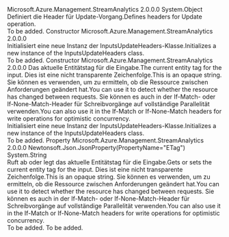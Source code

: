 <Type Name="InputsUpdateHeaders" FullName="Microsoft.Azure.Management.StreamAnalytics.Models.InputsUpdateHeaders">
  <TypeSignature Language="C#" Value="public class InputsUpdateHeaders" />
  <TypeSignature Language="ILAsm" Value=".class public auto ansi beforefieldinit InputsUpdateHeaders extends System.Object" />
  <TypeSignature Language="DocId" Value="T:Microsoft.Azure.Management.StreamAnalytics.Models.InputsUpdateHeaders" />
  <TypeSignature Language="VB.NET" Value="Public Class InputsUpdateHeaders" />
  <TypeSignature Language="F#" Value="type InputsUpdateHeaders = class" />
  <AssemblyInfo>
    <AssemblyName>Microsoft.Azure.Management.StreamAnalytics</AssemblyName>
    <AssemblyVersion>2.0.0.0</AssemblyVersion>
  </AssemblyInfo>
  <Base>
    <BaseTypeName>System.Object</BaseTypeName>
  </Base>
  <Interfaces />
  <Docs>
    <summary>
            <span data-ttu-id="707d6-101">Definiert die Header für Update-Vorgang.</span><span class="sxs-lookup"><span data-stu-id="707d6-101">Defines headers for Update operation.</span></span>
            </summary>
    <remarks>To be added.</remarks>
  </Docs>
  <Members>
    <Member MemberName=".ctor">
      <MemberSignature Language="C#" Value="public InputsUpdateHeaders ();" />
      <MemberSignature Language="ILAsm" Value=".method public hidebysig specialname rtspecialname instance void .ctor() cil managed" />
      <MemberSignature Language="DocId" Value="M:Microsoft.Azure.Management.StreamAnalytics.Models.InputsUpdateHeaders.#ctor" />
      <MemberSignature Language="VB.NET" Value="Public Sub New ()" />
      <MemberType>Constructor</MemberType>
      <AssemblyInfo>
        <AssemblyName>Microsoft.Azure.Management.StreamAnalytics</AssemblyName>
        <AssemblyVersion>2.0.0.0</AssemblyVersion>
      </AssemblyInfo>
      <Parameters />
      <Docs>
        <summary>
            <span data-ttu-id="707d6-102">Initialisiert eine neue Instanz der InputsUpdateHeaders-Klasse.</span><span class="sxs-lookup"><span data-stu-id="707d6-102">Initializes a new instance of the InputsUpdateHeaders class.</span></span>
            </summary>
        <remarks>To be added.</remarks>
      </Docs>
    </Member>
    <Member MemberName=".ctor">
      <MemberSignature Language="C#" Value="public InputsUpdateHeaders (string eTag = null);" />
      <MemberSignature Language="ILAsm" Value=".method public hidebysig specialname rtspecialname instance void .ctor(string eTag) cil managed" />
      <MemberSignature Language="DocId" Value="M:Microsoft.Azure.Management.StreamAnalytics.Models.InputsUpdateHeaders.#ctor(System.String)" />
      <MemberSignature Language="VB.NET" Value="Public Sub New (Optional eTag As String = null)" />
      <MemberSignature Language="F#" Value="new Microsoft.Azure.Management.StreamAnalytics.Models.InputsUpdateHeaders : string -&gt; Microsoft.Azure.Management.StreamAnalytics.Models.InputsUpdateHeaders" Usage="new Microsoft.Azure.Management.StreamAnalytics.Models.InputsUpdateHeaders eTag" />
      <MemberType>Constructor</MemberType>
      <AssemblyInfo>
        <AssemblyName>Microsoft.Azure.Management.StreamAnalytics</AssemblyName>
        <AssemblyVersion>2.0.0.0</AssemblyVersion>
      </AssemblyInfo>
      <Parameters>
        <Parameter Name="eTag" Type="System.String" />
      </Parameters>
      <Docs>
        <param name="eTag"><span data-ttu-id="707d6-103">Das aktuelle Entitätstag für die Eingabe.</span><span class="sxs-lookup"><span data-stu-id="707d6-103">The current entity tag for the input.</span></span> <span data-ttu-id="707d6-104">Dies ist eine nicht transparente Zeichenfolge.</span><span class="sxs-lookup"><span data-stu-id="707d6-104">This is an opaque string.</span></span> <span data-ttu-id="707d6-105">Sie können es verwenden, um zu ermitteln, ob die Ressource zwischen Anforderungen geändert hat.</span><span class="sxs-lookup"><span data-stu-id="707d6-105">You can use it to detect whether the resource has changed between requests.</span></span> <span data-ttu-id="707d6-106">Sie können es auch in der If-Match- oder If-None-Match-Header für Schreibvorgänge auf vollständige Parallelität verwenden.</span><span class="sxs-lookup"><span data-stu-id="707d6-106">You can also use it in the If-Match or If-None-Match headers for write operations for optimistic concurrency.</span></span></param>
        <summary>
            <span data-ttu-id="707d6-107">Initialisiert eine neue Instanz der InputsUpdateHeaders-Klasse.</span><span class="sxs-lookup"><span data-stu-id="707d6-107">Initializes a new instance of the InputsUpdateHeaders class.</span></span>
            </summary>
        <remarks>To be added.</remarks>
      </Docs>
    </Member>
    <Member MemberName="ETag">
      <MemberSignature Language="C#" Value="public string ETag { get; set; }" />
      <MemberSignature Language="ILAsm" Value=".property instance string ETag" />
      <MemberSignature Language="DocId" Value="P:Microsoft.Azure.Management.StreamAnalytics.Models.InputsUpdateHeaders.ETag" />
      <MemberSignature Language="VB.NET" Value="Public Property ETag As String" />
      <MemberSignature Language="F#" Value="member this.ETag : string with get, set" Usage="Microsoft.Azure.Management.StreamAnalytics.Models.InputsUpdateHeaders.ETag" />
      <MemberType>Property</MemberType>
      <AssemblyInfo>
        <AssemblyName>Microsoft.Azure.Management.StreamAnalytics</AssemblyName>
        <AssemblyVersion>2.0.0.0</AssemblyVersion>
      </AssemblyInfo>
      <Attributes>
        <Attribute>
          <AttributeName>Newtonsoft.Json.JsonProperty(PropertyName="ETag")</AttributeName>
        </Attribute>
      </Attributes>
      <ReturnValue>
        <ReturnType>System.String</ReturnType>
      </ReturnValue>
      <Docs>
        <summary>
            <span data-ttu-id="707d6-108">Ruft ab oder legt das aktuelle Entitätstag für die Eingabe.</span><span class="sxs-lookup"><span data-stu-id="707d6-108">Gets or sets the current entity tag for the input.</span></span> <span data-ttu-id="707d6-109">Dies ist eine nicht transparente Zeichenfolge.</span><span class="sxs-lookup"><span data-stu-id="707d6-109">This is an opaque string.</span></span> <span data-ttu-id="707d6-110">Sie können es verwenden, um zu ermitteln, ob die Ressource zwischen Anforderungen geändert hat.</span><span class="sxs-lookup"><span data-stu-id="707d6-110">You can use it to detect whether the resource has changed between requests.</span></span> <span data-ttu-id="707d6-111">Sie können es auch in der If-Match- oder If-None-Match-Header für Schreibvorgänge auf vollständige Parallelität verwenden.</span><span class="sxs-lookup"><span data-stu-id="707d6-111">You can also use it in the If-Match or If-None-Match headers for write operations for optimistic concurrency.</span></span>
            </summary>
        <value>To be added.</value>
        <remarks>To be added.</remarks>
      </Docs>
    </Member>
  </Members>
</Type>
